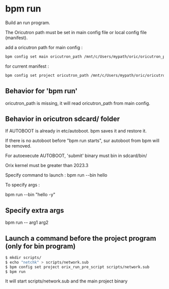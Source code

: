 # bpm run

Build an run program.

The Oricutron path must be set in main config file or local config file (manifest).

add a oricutron path for main config :

```bash
bpm config set main oricutron_path /mnt/c/Users/mypath/oric/oricutron_plugins/oricutron
```

for current manifest :

```bash
bpm config set project oricutron_path /mnt/c/Users/mypath/oric/oricutron_plugins/oricutron
```

## Behavior for 'bpm run'

oricutron_path is missing, it will read oricutron_path from main config.

## Behavior in oricutron sdcard/ folder

If AUTOBOOT is already in etc/autoboot. bpm saves it and restore it.

If there is no autoboot before "bpm run starts", sur autoboot from bpm will be removed.

For autoexecute AUTOBOOT, 'submit' binary must bin in sdcard/bin/

Orix kernel must be greater than 2023.3

Specify command to launch : bpm run --bin hello

To specify args :

bpm run --bin "hello -y"

## Specify extra args

bpm run -- arg1 arg2



## Launch a command before the project program (only for bin program)

```bash
$ mkdir scripts/
$ echo "netchk" > scripts/network.sub
$ bpm config set project orix_run_pre_script scripts/network.sub
$ bpm run
```

It will start scripts/network.sub and the main project binary
